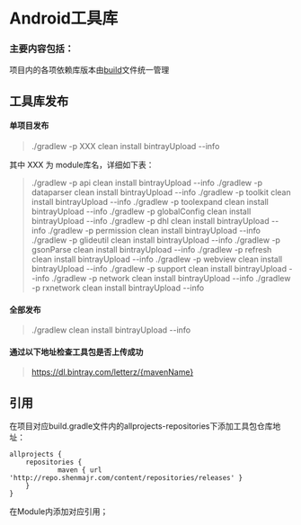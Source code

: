 Android工具库
=========
### 主要内容包括：

项目内的各项依赖库版本由[build](./build.gradle)文件统一管理

工具库发布
---------
#### 单项目发布
> ./gradlew -p XXX clean install bintrayUpload --info
 
其中 XXX 为 module库名，详细如下表：

>./gradlew -p api clean install bintrayUpload --info
./gradlew -p dataparser clean install bintrayUpload --info
./gradlew -p toolkit clean install bintrayUpload --info
./gradlew -p toolexpand clean install bintrayUpload --info
./gradlew -p globalConfig clean install bintrayUpload --info
./gradlew -p dhl clean install bintrayUpload --info
./gradlew -p permission clean install bintrayUpload --info
./gradlew -p glideutil clean install bintrayUpload --info
./gradlew -p gsonParse clean install bintrayUpload --info
./gradlew -p refresh clean install bintrayUpload --info
./gradlew -p webview clean install bintrayUpload --info
./gradlew -p support clean install bintrayUpload --info
./gradlew -p network clean install bintrayUpload --info
./gradlew -p rxnetwork clean install bintrayUpload --info
    
#### 全部发布
>./gradlew clean install bintrayUpload --info

#### 通过以下地址检查工具包是否上传成功
>https://dl.bintray.com/letterz/{mavenName}

引用
---------
在项目对应build.gradle文件内的allprojects-repositories下添加工具包仓库地址：
````
allprojects {
    repositories {
            maven { url 'http://repo.shenmajr.com/content/repositories/releases' }
    }
}
````
在Module内添加对应引用；
